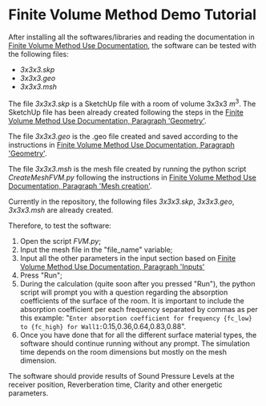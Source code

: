 # Finite Volume Method Demo Tutorial

After installing all the softwares/libraries and reading the documentation in [Finite Volume Method Use Documentation](https://building-acoustics-tu-eindhoven.github.io/Diffusion/Finite%20Volume%20Method%20Use.html), the software can be tested with the following files:
- _3x3x3.skp_
- _3x3x3.geo_
- _3x3x3.msh_

The file _3x3x3.skp_ is a SketchUp file with a room of volume 3x3x3 $m^3$. The SketchUp file has been already created following the steps in the [Finite Volume Method Use Documentation, Paragraph 'Geometry'](https://building-acoustics-tu-eindhoven.github.io/Diffusion/Finite%20Volume%20Method%20Use.html#geometry).

The file _3x3x3.geo_ is the .geo file created and saved according to the instructions in [Finite Volume Method Use Documentation, Paragraph 'Geometry'](https://building-acoustics-tu-eindhoven.github.io/Diffusion/Finite%20Volume%20Method%20Use.html#geometry).

The file _3x3x3.msh_ is the mesh file created by running the python script _CreateMeshFVM.py_ following the instructions in [Finite Volume Method Use Documentation, Paragraph 'Mesh creation'](https://building-acoustics-tu-eindhoven.github.io/Diffusion/Finite%20Volume%20Method%20Use.html#mesh-creation).

Currently in the repository, the following files _3x3x3.skp_, _3x3x3.geo_, _3x3x3.msh_ are already created.

Therefore, to test the software:
1. Open the script _FVM.py_;
2. Input the mesh file in the "file_name" variable;
3. Input all the other parameters in the input section based on [Finite Volume Method Use Documentation, Paragraph 'Inputs'](https://building-acoustics-tu-eindhoven.github.io/Diffusion/Finite%20Volume%20Method%20Use.html#inputs)
4. Press "Run";
5. During the calculation (quite soon after you pressed "Run"), the python script will prompt you with a question regarding the absorption coefficients of the surface of the room. It is important to include the absorption coefficient per each frequency separated by commas as per this example:
"`Enter absorption coefficient for frequency {fc_low} to {fc_high} for Wall1:`0.15,0.36,0.64,0.83,0.88".
6. Once you have done that for all the different surface material types, the software should continue running without any prompt. The simulation time depends on the room dimensions but mostly on the mesh dimension.

The software should provide results of Sound Pressure Levels at the receiver position, Reverberation time, Clarity and other energetic parameters.
